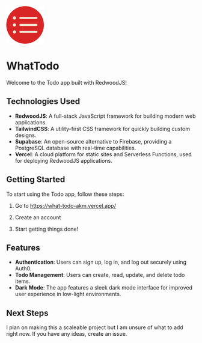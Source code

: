 <img src="https://github.com/aidankmcalister/WhatTodo/raw/main/web/public/favicon.png" width="100" /> 

# WhatTodo

Welcome to the Todo app built with RedwoodJS!

## Technologies Used

- **RedwoodJS**: A full-stack JavaScript framework for building modern web applications.
- **TailwindCSS**: A utility-first CSS framework for quickly building custom designs.
- **Supabase**: An open-source alternative to Firebase, providing a PostgreSQL database with real-time capabilities.
- **Vercel**: A cloud platform for static sites and Serverless Functions, used for deploying RedwoodJS applications.

## Getting Started

To start using the Todo app, follow these steps:

1. Go to https://what-todo-akm.vercel.app/

2. Create an account

3. Start getting things done!

## Features

- **Authentication**: Users can sign up, log in, and log out securely using Auth0.
- **Todo Management**: Users can create, read, update, and delete todo items.
- **Dark Mode**: The app features a sleek dark mode interface for improved user experience in low-light environments.

## Next Steps

I plan on making this a scaleable project but I am unsure of what to add right now. If you have any ideas, create an issue.
